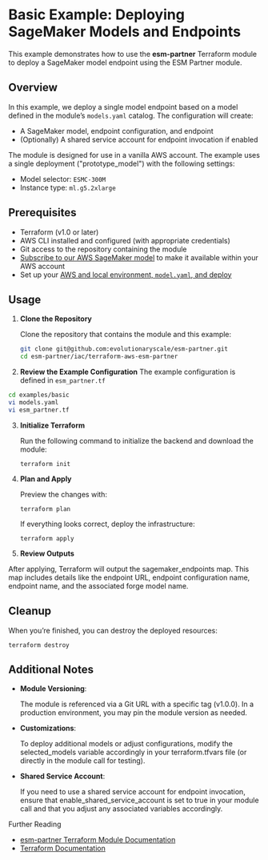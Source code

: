 # Basic Example: Deploying SageMaker Models and Endpoints

This example demonstrates how to use the **esm-partner** Terraform module to deploy a SageMaker model endpoint using the ESM Partner module.

## Overview

In this example, we deploy a single model endpoint based on a model defined in the module’s `models.yaml` catalog. The configuration will create:
- A SageMaker model, endpoint configuration, and endpoint
- (Optionally) A shared service account for endpoint invocation if enabled

The module is designed for use in a vanilla AWS account. The example uses a single deployment ("prototype_model") with the following settings:
- Model selector: `ESMC-300M`
- Instance type: `ml.g5.2xlarge`

## Prerequisites

- Terraform (v1.0 or later)
- AWS CLI installed and configured (with appropriate credentials)
- Git access to the repository containing the module
- [Subscribe to our AWS SageMaker model](./SETUP_CONFIG.md#sagemaker-model-subscription) to make it available within your AWS account
- Set up your [AWS and local environment, `model.yaml`, and deploy](./SETUP_CONFIG.md#setup-and-initial-deploy)

## Usage

1. **Clone the Repository**

   Clone the repository that contains the module and this example:
   ```bash
   git clone git@github.com:evolutionaryscale/esm-partner.git
   cd esm-partner/iac/terraform-aws-esm-partner
   ```

2.	**Review the Example Configuration**
The example configuration is defined in `esm_partner.tf`

   ```bash
   cd examples/basic
   vi models.yaml
   vi esm_partner.tf
   ```

3. **Initialize Terraform**

   Run the following command to initialize the backend and download the module:

   ```shell
   terraform init
   ```

4. **Plan and Apply**

   Preview the changes with:

   ```shell
   terraform plan
   ```

   If everything looks correct, deploy the infrastructure:

   ```shell
   terraform apply
   ```

5.	**Review Outputs**

   After applying, Terraform will output the sagemaker_endpoints map. This map includes details like the endpoint URL, endpoint configuration name, endpoint name, and the associated forge model name.

## Cleanup

When you’re finished, you can destroy the deployed resources:

   ```shell
   terraform destroy
   ```
## Additional Notes

- **Module Versioning**:

   The module is referenced via a Git URL with a specific tag (v1.0.0). In a production environment, you may pin the module version as needed.

- **Customizations**:

   To deploy additional models or adjust configurations, modify the selected_models variable accordingly in your terraform.tfvars file (or directly in the module call for testing).

- **Shared Service Account**:

   If you need to use a shared service account for endpoint invocation, ensure that enable_shared_service_account is set to true in your module call and that you adjust any associated variables accordingly.

Further Reading
- [esm-partner Terraform Module Documentation](../../README.md)
- [Terraform Documentation](https://www.terraform.io/docs)